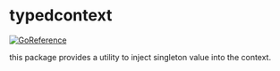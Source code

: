 # typedcontext

[![GoReference](https://pkg.go.dev/badge/go.winto.dev/typedcontext)](https://pkg.go.dev/go.winto.dev/typedcontext)

this package provides a utility to inject singleton value into the context.
